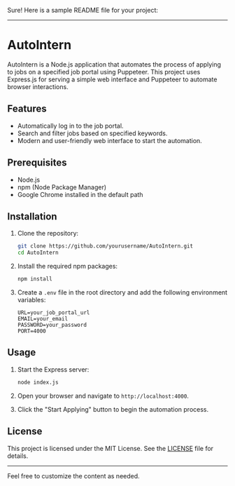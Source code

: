 Sure! Here is a sample README file for your project:

---

# AutoIntern

AutoIntern is a Node.js application that automates the process of applying to jobs on a specified job portal using Puppeteer. This project uses Express.js for serving a simple web interface and Puppeteer to automate browser interactions.

## Features

- Automatically log in to the job portal.
- Search and filter jobs based on specified keywords.
- Modern and user-friendly web interface to start the automation.

## Prerequisites

- Node.js
- npm (Node Package Manager)
- Google Chrome installed in the default path

## Installation

1. Clone the repository:

    ```bash
    git clone https://github.com/yourusername/AutoIntern.git
    cd AutoIntern
    ```

2. Install the required npm packages:

    ```bash
    npm install
    ```

3. Create a `.env` file in the root directory and add the following environment variables:

    ```env
    URL=your_job_portal_url
    EMAIL=your_email
    PASSWORD=your_password
    PORT=4000
    ```

## Usage

1. Start the Express server:

    ```bash
    node index.js
    ```

2. Open your browser and navigate to `http://localhost:4000`.

3. Click the "Start Applying" button to begin the automation process.


## License

This project is licensed under the MIT License. See the [LICENSE](LICENSE) file for details.

---

Feel free to customize the content as needed.